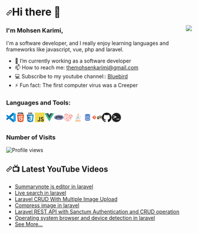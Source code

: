 <h1 dir="auto"><a id="user-content-Hello" class="anchor" aria-hidden="true" href="#Hello"><svg class="octicon octicon-link" viewBox="0 0 16 16" version="1.1" width="16" height="16" aria-hidden="true"><path fill-rule="evenodd" d="M7.775 3.275a.75.75 0 001.06 1.06l1.25-1.25a2 2 0 112.83 2.83l-2.5 2.5a2 2 0 01-2.83 0 .75.75 0 00-1.06 1.06 3.5 3.5 0 004.95 0l2.5-2.5a3.5 3.5 0 00-4.95-4.95l-1.25 1.25zm-4.69 9.64a2 2 0 010-2.83l2.5-2.5a2 2 0 012.83 0 .75.75 0 001.06-1.06 3.5 3.5 0 00-4.95 0l-2.5 2.5a3.5 3.5 0 004.95 4.95l1.25-1.25a.75.75 0 00-1.06-1.06l-1.25 1.25a2 2 0 01-2.83 0z"></path></svg></a>Hi there 👋</h1>

<img align="right" src="https://github-readme-stats.vercel.app/api?username=mohsenkarimi-mk&show_icons=true&hide_border=true">

<!-- ### Hi there 👋,  -->
### I'm Mohsen Karimi,
I'm a software developer, and I really enjoy learning languages and frameworks like javascript, vue, php and laravel. <!-- I also design in general.-->


- 🔭 I’m currently working as a software developer 
- 📫 How to reach me: themohsenkarimi@gmail.com 
- 💻 Subscribe to my youtube channel:: [Bluebird](https://www.youtube.com/c/BluebirdTech)
- ⚡ Fun fact: The first computer virus was a Creeper 



### Languages and Tools:
[<img align="left" alt="Visual Studio Code" width="26px"  title="Visual Studio code" src="https://raw.githubusercontent.com/github/explore/80688e429a7d4ef2fca1e82350fe8e3517d3494d/topics/visual-studio-code/visual-studio-code.png" />](https://www.youtube.com/c/BluebirdTech)

[<img align="left" alt="HTML5" width="26px" title="HTML5" src="https://raw.githubusercontent.com/github/explore/80688e429a7d4ef2fca1e82350fe8e3517d3494d/topics/html/html.png" />](https://www.youtube.com/c/BluebirdTech)

[<img align="left" alt="CSS3" width="26px"  title="CSS" src="https://raw.githubusercontent.com/github/explore/80688e429a7d4ef2fca1e82350fe8e3517d3494d/topics/css/css.png" />](https://www.youtube.com/c/BluebirdTech)

[<img align="left" alt="JavaScript" width="26px"  title="JavaScript" src="https://raw.githubusercontent.com/github/explore/80688e429a7d4ef2fca1e82350fe8e3517d3494d/topics/javascript/javascript.png" />](https://www.youtube.com/c/BluebirdTech)

[<img align="left" alt="vue" width="26px"  title="Vue.js" src="https://raw.githubusercontent.com/github/explore/80688e429a7d4ef2fca1e82350fe8e3517d3494d/topics/vue/vue.png" />](https://www.youtube.com/c/BluebirdTech)

[<img align="left" alt="php" width="26px"  title="PHP" src="https://raw.githubusercontent.com/github/explore/80688e429a7d4ef2fca1e82350fe8e3517d3494d/topics/php/php.png" />](https://www.youtube.com/c/BluebirdTech)

[<img align="left" alt="laravel" width="26px"  title="Laravel" src="https://raw.githubusercontent.com/github/explore/80688e429a7d4ef2fca1e82350fe8e3517d3494d/topics/laravel/laravel.png" />](https://www.youtube.com/c/BluebirdTech)

[<img align="left" alt="java" width="26px"   title="Java" src="https://raw.githubusercontent.com/github/explore/80688e429a7d4ef2fca1e82350fe8e3517d3494d/topics/java/java.png" />](https://www.youtube.com/c/BluebirdTech)

[<img align="left" alt="SQL" width="26px"  title="SQL" src="https://raw.githubusercontent.com/github/explore/80688e429a7d4ef2fca1e82350fe8e3517d3494d/topics/sql/sql.png" />](https://www.youtube.com/c/BluebirdTech)

[<img align="left" alt="Git" width="26px"  title="git" src="https://raw.githubusercontent.com/github/explore/80688e429a7d4ef2fca1e82350fe8e3517d3494d/topics/git/git.png" />](https://www.youtube.com/c/BluebirdTech)

[<img align="left" alt="GitHub" width="26px" title="github" src="https://raw.githubusercontent.com/github/explore/78df643247d429f6cc873026c0622819ad797942/topics/github/github.png" />](https://www.youtube.com/c/BluebirdTech)

[<img align="left" alt="Terminal" width="26px" title="terminal" src="https://raw.githubusercontent.com/github/explore/80688e429a7d4ef2fca1e82350fe8e3517d3494d/topics/terminal/terminal.png" />](https://www.youtube.com/c/BluebirdTech)

<!-- 
<img align="left" alt="Node.js" width="26px" src="https://raw.githubusercontent.com/github/explore/80688e429a7d4ef2fca1e82350fe8e3517d3494d/topics/nodejs/nodejs.png" />
<img align="left" alt="python" width="26px" src="https://raw.githubusercontent.com/github/explore/80688e429a7d4ef2fca1e82350fe8e3517d3494d/topics/python/python.png" />
<img align="left" alt="flask" width="26px" src="https://raw.githubusercontent.com/github/explore/80688e429a7d4ef2fca1e82350fe8e3517d3494d/topics/flask/flask.png" />
<img align="left" alt="postgreSQL" width="26px" src="https://raw.githubusercontent.com/github/explore/80688e429a7d4ef2fca1e82350fe8e3517d3494d/topics/postgresql/postgresql.png" />
<img align="left" alt="Docker" width="26px" src="https://raw.githubusercontent.com/github/explore/80688e429a7d4ef2fca1e82350fe8e3517d3494d/topics/docker/docker.png" />
-->

<br />
<br />

### Number of Visits
 ![Profile views](https://gpvc.arturio.dev/mohsenkarimi-mk)  



<!--
[<img src='https://cdn.jsdelivr.net/npm/simple-icons@3.0.1/icons/github.svg' alt='github' height='40'>](https://github.com/mohsenkarimi-mk)  [<img src='https://cdn.jsdelivr.net/npm/simple-icons@3.0.1/icons/instagram.svg' alt='instagram' height='40'>](https://www.instagram.com/mohsen.karimi.mk/)  [<img src='https://cdn.jsdelivr.net/npm/simple-icons@3.0.1/icons/twitter.svg' alt='twitter' height='40'>](https://twitter.com/Mohsen__karimi)  [<img src='https://cdn.jsdelivr.net/npm/simple-icons@3.0.1/icons/youtube.svg' alt='YouTube' height='40'>](https://www.youtube.com/channel/https://www.youtube.com/c/BluebirdTech)  
-->
<!--
 ![GitHub stats](https://github-readme-stats.vercel.app/api?username=mohsenkarimi-mk&show_icons=true)
![Profile views](https://gpvc.arturio.dev/mohsenkarimi-mk)  
-->





<h2 dir="auto"><a id="user-content-examples-of-work" class="anchor" aria-hidden="true" href="#examples-of-work"><svg class="octicon octicon-link" viewBox="0 0 16 16" version="1.1" width="16" height="16" aria-hidden="true"><path fill-rule="evenodd" d="M7.775 3.275a.75.75 0 001.06 1.06l1.25-1.25a2 2 0 112.83 2.83l-2.5 2.5a2 2 0 01-2.83 0 .75.75 0 00-1.06 1.06 3.5 3.5 0 004.95 0l2.5-2.5a3.5 3.5 0 00-4.95-4.95l-1.25 1.25zm-4.69 9.64a2 2 0 010-2.83l2.5-2.5a2 2 0 012.83 0 .75.75 0 001.06-1.06 3.5 3.5 0 00-4.95 0l-2.5 2.5a3.5 3.5 0 004.95 4.95l1.25-1.25a.75.75 0 00-1.06-1.06l-1.25 1.25a2 2 0 01-2.83 0z"></path></svg></a>📺 Latest YouTube Videos</h2>

- [Summarynote js editor in laravel](https://www.youtube.com/watch?v=Qq-7DstQq5k)
- [Live search in laravel](https://www.youtube.com/watch?v=WnJaOFdCWrU&t=1s)
- [Laravel CRUD With Multiple Image Upload](https://www.youtube.com/watch?v=XcFIluYkCS4)
- [Compress image in laravel](https://www.youtube.com/watch?v=OG9vVDJRjYU&t=22s)
- [Laravel REST API with Sanctum Authentication and CRUD operation](https://www.youtube.com/watch?v=BnRChZONu8E)
- [Operating system browser and device detection in laravel](https://www.youtube.com/watch?v=BnRChZONu8E)
- [See More...](https://www.youtube.com/c/BluebirdTech)




<!--
📺 My Youtube Videos
1-[Live Search In Laravel](https://www.youtube.com/watch?v=WnJaOFdCWrU) <br>
<div widthd="200" height="180">
<a href="https://www.youtube.com/watch?v=WnJaOFdCWrU" target="_blank"><img src="https://raw.githubusercontent.com/mohsenkarimi-mk/Laravel-CRUD-With-Multiple-Image-Upload/master/public/poster.png" 
alt="IMAGE ALT TEXT HERE"  border="10" /></a>
 </div>

1-[Laravel CRUD With Multiple Image Upload](https://www.youtube.com/watch?v=WnJaOFdCWrU) <br>
<div widthd="200" height="180">
<a href="https://www.youtube.com/watch?v=Qq-7DstQq5k" target="_blank"><img src="https://raw.githubusercontent.com/mohsenkarimi-mk/Laravel-CRUD-With-Multiple-Image-Upload/master/public/poster.png" 
alt="IMAGE ALT TEXT HERE"  border="10" /></a>
 </div>


 
-->

 
 
 
 


<!-- 
<div widthd="200" height="180">
 <label>Laravel-CRUD-With-Multiple-Image-Upload</label>
<a href="https://www.youtube.com/watch?v=Qq-7DstQq5k" target="_blank"><img src="https://i.ytimg.com/an_webp/WnJaOFdCWrU/mqdefault_6s.webp?du=3000&sqp=COayzZAG&rs=AOn4CLDa434d7fCO4lEHDBNrYDACqBiUCA" 
alt="IMAGE ALT TEXT HERE" width="240" height="180" border="10" /></a>
 </div>


1-[Live Search in Laravel](https://www.youtube.com/watch?v=WnJaOFdCWrU) <br>
<ins><a href="https://www.youtube.com/watch?v=WnJaOFdCWrU" rel="nofollow" class="rich-diff-level-zero"><img src="https://i.ytimg.com/an_webp/WnJaOFdCWrU/mqdefault_6s.webp?du=3000&sqp=COayzZAG&rs=AOn4CLDa434d7fCO4lEHDBNrYDACqBiUCA" alt="IMAGE ALT TEXT HERE"  width="240" height="180" border="80"  class="rich-diff-level-one"></a></ins>



[![IMAGE ALT TEXT HERE](http://img.youtube.com/vi/YOUTUBE_VIDEO_ID_HERE/0.jpg)](http://www.youtube.com/watch?v=YOUTUBE_VIDEO_ID_HERE)
-->


